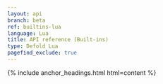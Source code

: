 ```yaml
---
layout: api
branch: beta
ref: builtins-lua
language: Lua
title: API reference (Built-ins)
type: Defold Lua
pagefind_exclude: true
---
```

{% include anchor_headings.html html=content %}